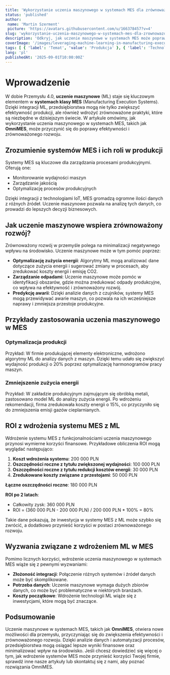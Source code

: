 ```yaml
---
title: 'Wykorzystanie uczenia maszynowego w systemach MES dla zrównoważonego rozwoju i efektywności'
status: 'published'
author:
 name: 'Martin Szerment'
 picture: 'https://avatars.githubusercontent.com/u/166378457?v=4'
slug: 'wykorzystanie-uczenia-maszynowego-w-systemach-mes-dla-zrownowazonego-rozwoju-i-efektywnosci'
description: 'Odkryj, jak uczenie maszynowe w systemach MES może poprawić efektywność i zrównoważony rozwój w produkcji.'
coverImage: '/images/leveraging-machine-learning-in-manufacturing-execution-systems-to-drive-sustainable-practices-and-efficiency.png'
tags: [ { 'label': 'Temat', 'value': 'Produkcja' }, { 'label': 'Technologia', 'value': 'Uczenie Maszynowe' } ]
lang: 'pl'
publishedAt: '2025-09-01T10:00:00Z'
---
```

# Wprowadzenie

W dobie Przemysłu 4.0, **uczenie maszynowe** (ML) staje się kluczowym elementem w **systemach klasy MES** (Manufacturing Execution Systems). Dzięki integracji ML, przedsiębiorstwa mogą nie tylko zwiększyć efektywność produkcji, ale również wdrożyć zrównoważone praktyki, które są niezbędne w dzisiejszym świecie. W artykule omówimy, jak wykorzystanie uczenia maszynowego w systemach MES, takich jak **OmniMES**, może przyczynić się do poprawy efektywności i zrównoważonego rozwoju.

## Zrozumienie systemów MES i ich roli w produkcji

Systemy MES są kluczowe dla zarządzania procesami produkcyjnymi. Oferują one:
- Monitorowanie wydajności maszyn
- Zarządzanie jakością
- Optymalizację procesów produkcyjnych

Dzięki integracji z technologiami IoT, MES gromadzą ogromne ilości danych z różnych źródeł. Uczenie maszynowe pozwala na analizę tych danych, co prowadzi do lepszych decyzji biznesowych.

## Jak uczenie maszynowe wspiera zrównoważony rozwój?

Zrównoważony rozwój w przemyśle polega na minimalizacji negatywnego wpływu na środowisko. Uczenie maszynowe może w tym pomóc poprzez:
- **Optymalizację zużycia energii**: Algorytmy ML mogą analizować dane dotyczące zużycia energii i sugerować zmiany w procesach, aby zredukować koszty energii i emisję CO2.
- **Zarządzanie odpadami**: Uczenie maszynowe może pomóc w identyfikacji obszarów, gdzie można zredukować odpady produkcyjne, co wpływa na efektywność i zrównoważony rozwój.
- **Predykcję awarii**: Dzięki analizie danych z czujników, systemy MES mogą przewidywać awarie maszyn, co pozwala na ich wcześniejsze naprawy i zmniejsza przestoje produkcyjne.

## Przykłady zastosowania uczenia maszynowego w MES

### Optymalizacja produkcji

Przykład: W firmie produkującej elementy elektroniczne, wdrożono algorytmy ML do analizy danych z maszyn. Dzięki temu udało się zwiększyć wydajność produkcji o 20% poprzez optymalizację harmonogramów pracy maszyn.

### Zmniejszenie zużycia energii

Przykład: W zakładzie produkcyjnym zajmującym się obróbką metali, zastosowano model ML do analizy zużycia energii. Po wdrożeniu rekomendacji, firma zredukowała koszty energii o 15%, co przyczyniło się do zmniejszenia emisji gazów cieplarnianych.

## ROI z wdrożenia systemu MES z ML

Wdrożenie systemu MES z funkcjonalnościami uczenia maszynowego przynosi wymierne korzyści finansowe. Przykładowe obliczenia ROI mogą wyglądać następująco:
1. **Koszt wdrożenia systemu**: 200 000 PLN
2. **Oszczędności roczne z tytułu zwiększonej wydajności**: 100 000 PLN
3. **Oszczędności roczne z tytułu redukcji kosztów energii**: 30 000 PLN
4. **Zredukowane koszty związane z przestojami**: 50 000 PLN

**Łączne oszczędności roczne**: 180 000 PLN

**ROI po 2 latach**: 
- Całkowity zysk: 360 000 PLN
- ROI = (360 000 PLN - 200 000 PLN) / 200 000 PLN * 100% = 80%

Takie dane pokazują, że inwestycja w systemy MES z ML może szybko się zwrócić, a dodatkowo przynieść korzyści w postaci zrównoważonego rozwoju.

## Wyzwania związane z wdrożeniem ML w MES

Pomimo licznych korzyści, wdrożenie uczenia maszynowego w systemach MES wiąże się z pewnymi wyzwaniami:
- **Złożoność integracji**: Połączenie różnych systemów i źródeł danych może być skomplikowane.
- **Potrzeba danych**: Uczenie maszynowe wymaga dużych zbiorów danych, co może być problematyczne w niektórych branżach.
- **Koszty początkowe**: Wdrożenie technologii ML wiąże się z inwestycjami, które mogą być znaczące.

## Podsumowanie

Uczenie maszynowe w systemach MES, takich jak **OmniMES**, otwiera nowe możliwości dla przemysłu, przyczyniając się do zwiększenia efektywności i zrównoważonego rozwoju. Dzięki analizie danych i automatyzacji procesów, przedsiębiorstwa mogą osiągać lepsze wyniki finansowe oraz minimalizować wpływ na środowisko. Jeśli chcesz dowiedzieć się więcej o tym, jak wdrożenie systemów MES może przynieść korzyści Twojej firmie, sprawdź inne nasze artykuły lub skontaktuj się z nami, aby poznać rozwiązania OmniMES.
